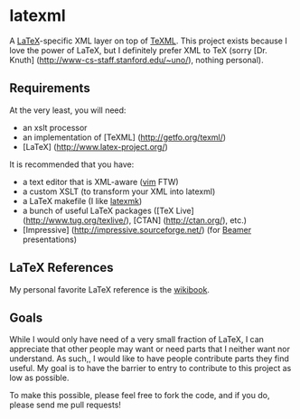latexml
=======

A [LaTeX](http://www.latex-project.org/)-specific XML layer on top of [TeXML](http://getfo.org/texml/).  This project exists because I love the power of LaTeX, but I definitely prefer XML to TeX (sorry [Dr. Knuth] (http://www-cs-staff.stanford.edu/~uno/), nothing personal).

Requirements
------------

At the very least, you will need:

 * an xslt processor
 * an implementation of [TeXML] (http://getfo.org/texml/)
 * [LaTeX] (http://www.latex-project.org/)

It is recommended that you have:

 * a text editor that is XML-aware ([vim](http://www.vim.org/) FTW)
 * a custom XSLT (to transform your XML into latexml)
 * a LaTeX makefile (I like [latexmk](http://www.phys.psu.edu/~collins/software/latexmk-jcc/))
 * a bunch of useful LaTeX packages ([TeX Live] (http://www.tug.org/texlive/), [CTAN] (http://ctan.org/), etc.)
 * [Impressive] (http://impressive.sourceforge.net/) (for [Beamer](https://bitbucket.org/rivanvx/beamer/wiki/Home) presentations)

LaTeX References
----------------

My personal favorite LaTeX reference is the [wikibook](https://en.wikibooks.org/wiki/LaTeX).

Goals
-----

While I would only have need of a very small fraction of LaTeX, I can appreciate that other people may want or need parts that I neither want nor understand.  As such,, I would like to have people contribute parts they find useful.  My goal is to have the barrier to entry to contribute to this project as low as possible.

To make this possible, please feel free to fork the code, and if you do, please send me pull requests!

